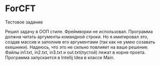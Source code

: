 # ForCFT
Тестовое задание

Решил задачу в ООП стиле. Фреймворки не использовал.
Программа должна читать аргументы командной строки. Но я имитировал это, создав массив и заполнив его аргументами (так как не умею созавать exeшники).
Надеюсь, что это не сильно повлияет на ваше решение.
Файлы in1.txt, in2.txt, in3.txt и out.txt(пустой) лежат в корне проета.
Программа запускается в Intellij Idea в классе Main.
